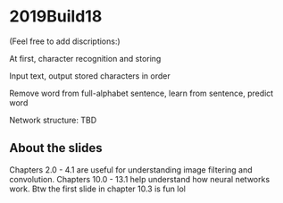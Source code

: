 # 2019Build18
(Feel free to add discriptions:)

At first, character recognition and storing

Input text, output stored characters in order

Remove word from full-alphabet sentence, learn from sentence, predict word


Network structure: TBD


## About the slides
Chapters 2.0 - 4.1 are useful for understanding image filtering and convolution. Chapters 10.0 - 13.1 help understand how neural networks work. Btw the first slide in chapter 10.3 is fun lol
